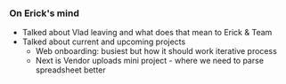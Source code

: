### On Erick's mind

- Talked about Vlad leaving and what does that mean to Erick & Team
- Talked about current and upcoming projects
	- Web onboarding: busiest but how it should work iterative process
	- Next is Vendor uploads mini project - where we need to parse spreadsheet better


